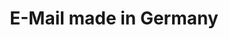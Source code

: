 ---
title: "E-Mail made in Germany"
collection: journals
type: journals
permalink: /publications/2016-05-E-Mail-made-in-Germany
venue: 'Datenschutz und Datensicherheit - DUD'
pages: '300-304'
publisher: 'Springer'
year: '2016'
paperurl: 'https://doi.org/10.1007/s12243-016-0520-0'
citation: ' <b>Jurlind Budurushi</b>,  Annika Hilt,  Melanie Volkamer</br> Datenschutz und Datensicherheit - DUD'
---
